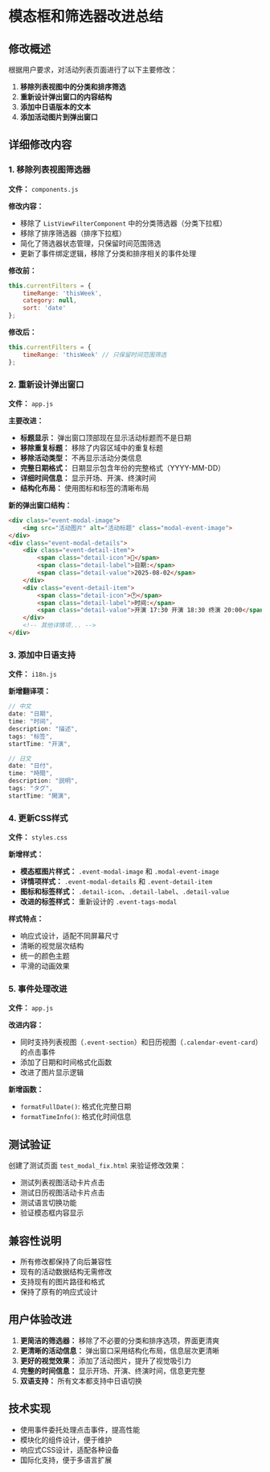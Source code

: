 # 模态框和筛选器改进总结

## 修改概述

根据用户要求，对活动列表页面进行了以下主要修改：

1. **移除列表视图中的分类和排序筛选**
2. **重新设计弹出窗口的内容结构**
3. **添加中日语版本的文本**
4. **添加活动图片到弹出窗口**

## 详细修改内容

### 1. 移除列表视图筛选器

**文件：** `components.js`

**修改内容：**
- 移除了 `ListViewFilterComponent` 中的分类筛选器（分类下拉框）
- 移除了排序筛选器（排序下拉框）
- 简化了筛选器状态管理，只保留时间范围筛选
- 更新了事件绑定逻辑，移除了分类和排序相关的事件处理

**修改前：**
```javascript
this.currentFilters = {
    timeRange: 'thisWeek',
    category: null,
    sort: 'date'
};
```

**修改后：**
```javascript
this.currentFilters = {
    timeRange: 'thisWeek' // 只保留时间范围筛选
};
```

### 2. 重新设计弹出窗口

**文件：** `app.js`

**主要改进：**
- **标题显示：** 弹出窗口顶部现在显示活动标题而不是日期
- **移除重复标题：** 移除了内容区域中的重复标题
- **移除活动类型：** 不再显示活动分类信息
- **完整日期格式：** 日期显示包含年份的完整格式（YYYY-MM-DD）
- **详细时间信息：** 显示开场、开演、终演时间
- **结构化布局：** 使用图标和标签的清晰布局

**新的弹出窗口结构：**
```html
<div class="event-modal-image">
    <img src="活动图片" alt="活动标题" class="modal-event-image">
</div>
<div class="event-modal-details">
    <div class="event-detail-item">
        <span class="detail-icon">📅</span>
        <span class="detail-label">日期:</span>
        <span class="detail-value">2025-08-02</span>
    </div>
    <div class="event-detail-item">
        <span class="detail-icon">🕐</span>
        <span class="detail-label">时间:</span>
        <span class="detail-value">开演 17:30 开演 18:30 终演 20:00</span>
    </div>
    <!-- 其他详情项... -->
</div>
```

### 3. 添加中日语支持

**文件：** `i18n.js`

**新增翻译项：**
```javascript
// 中文
date: "日期",
time: "时间", 
description: "描述",
tags: "标签",
startTime: "开演",

// 日文
date: "日付",
time: "時間",
description: "説明", 
tags: "タグ",
startTime: "開演",
```

### 4. 更新CSS样式

**文件：** `styles.css`

**新增样式：**
- **模态框图片样式：** `.event-modal-image` 和 `.modal-event-image`
- **详情项样式：** `.event-modal-details` 和 `.event-detail-item`
- **图标和标签样式：** `.detail-icon`、`.detail-label`、`.detail-value`
- **改进的标签样式：** 重新设计的 `.event-tags-modal`

**样式特点：**
- 响应式设计，适配不同屏幕尺寸
- 清晰的视觉层次结构
- 统一的颜色主题
- 平滑的动画效果

### 5. 事件处理改进

**文件：** `app.js`

**改进内容：**
- 同时支持列表视图（`.event-section`）和日历视图（`.calendar-event-card`）的点击事件
- 添加了日期和时间格式化函数
- 改进了图片显示逻辑

**新增函数：**
- `formatFullDate()`: 格式化完整日期
- `formatTimeInfo()`: 格式化时间信息

## 测试验证

创建了测试页面 `test_modal_fix.html` 来验证修改效果：

- 测试列表视图活动卡片点击
- 测试日历视图活动卡片点击  
- 测试语言切换功能
- 验证模态框内容显示

## 兼容性说明

- 所有修改都保持了向后兼容性
- 现有的活动数据结构无需修改
- 支持现有的图片路径和格式
- 保持了原有的响应式设计

## 用户体验改进

1. **更简洁的筛选器：** 移除了不必要的分类和排序选项，界面更清爽
2. **更清晰的活动信息：** 弹出窗口采用结构化布局，信息层次更清晰
3. **更好的视觉效果：** 添加了活动图片，提升了视觉吸引力
4. **完整的时间信息：** 显示开场、开演、终演时间，信息更完整
5. **双语支持：** 所有文本都支持中日语切换

## 技术实现

- 使用事件委托处理点击事件，提高性能
- 模块化的组件设计，便于维护
- 响应式CSS设计，适配各种设备
- 国际化支持，便于多语言扩展 